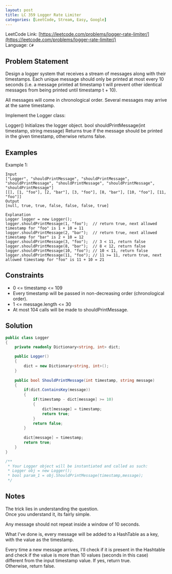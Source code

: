 ```yaml
---
layout: post
title: LC 359 Logger Rate Limiter
categories: [LeetCode, Stream, Easy, Google]
---
```


LeetCode Link: [https://leetcode.com/problems/logger-rate-limiter/](https://leetcode.com/problems/logger-rate-limiter/)  
Language: `C#`

## Problem Statement

Design a logger system that receives a stream of messages along with their timestamps. Each unique message should only be printed at most every 10 seconds (i.e. a message printed at timestamp t will prevent other identical messages from being printed until timestamp t + 10).

All messages will come in chronological order. Several messages may arrive at the same timestamp.

Implement the Logger class:

Logger() Initializes the logger object.
bool shouldPrintMessage(int timestamp, string message) Returns true if the message should be printed in the given timestamp, otherwise returns false.

## Examples

Example 1:

```
Input
["Logger", "shouldPrintMessage", "shouldPrintMessage", "shouldPrintMessage", "shouldPrintMessage", "shouldPrintMessage", "shouldPrintMessage"]
[[], [1, "foo"], [2, "bar"], [3, "foo"], [8, "bar"], [10, "foo"], [11, "foo"]]
Output
[null, true, true, false, false, false, true]

Explanation
Logger logger = new Logger();
logger.shouldPrintMessage(1, "foo");  // return true, next allowed timestamp for "foo" is 1 + 10 = 11
logger.shouldPrintMessage(2, "bar");  // return true, next allowed timestamp for "bar" is 2 + 10 = 12
logger.shouldPrintMessage(3, "foo");  // 3 < 11, return false
logger.shouldPrintMessage(8, "bar");  // 8 < 12, return false
logger.shouldPrintMessage(10, "foo"); // 10 < 11, return false
logger.shouldPrintMessage(11, "foo"); // 11 >= 11, return true, next allowed timestamp for "foo" is 11 + 10 = 21
```


## Constraints  

* 0 <= timestamp <= 109
* Every timestamp will be passed in non-decreasing order (chronological order).
* 1 <= message.length <= 30
* At most 104 calls will be made to shouldPrintMessage.

## Solution

``` csharp
public class Logger 
{   
    private readonly Dictionary<string, int> dict;

    public Logger() 
    {
        dict = new Dictionary<string, int>();
    }
    
    public bool ShouldPrintMessage(int timestamp, string message) 
    {        
        if(dict.ContainsKey(message))
        {
            if(timestamp - dict[message] >= 10)
            {
                dict[message] = timestamp;
                return true;
            }
            return false;
        }
        
        dict[message] = timestamp;
        return true;        
    }
}

/**
 * Your Logger object will be instantiated and called as such:
 * Logger obj = new Logger();
 * bool param_1 = obj.ShouldPrintMessage(timestamp,message);
 */
```

## Notes

The trick lies in understanding the question.  
Once you understand it, its fairly simple.  

Any message should not repeat inside a window of 10 seconds.

What I've done is, every message will be added to a HashTable as a key, with the value as the timestamp.

Every time a new message arrives, I'll check if it is present in the Hashtable and check if the value is more than 10 values (seconds in this case) different from the input timestamp value.
If yes, return true.  
Otherwise, return false.